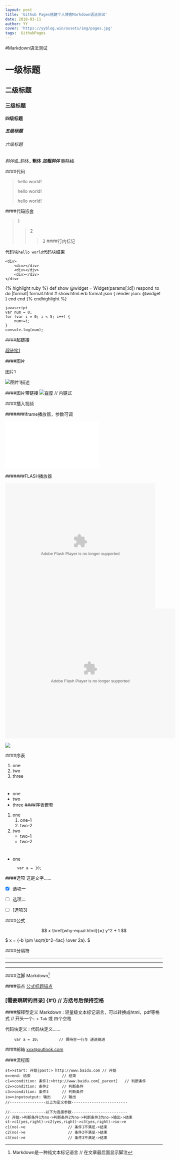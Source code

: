 ```yaml
---
layout: post
title: 'Github Pages搭建个人博客Markdown语法测试'
date: 2018-03-11
author: YY
cover: 'https://yyblog.win/assets/img/pages.jpg'
tags:  GithubPages
---
```


#Markdown语法测试
# 一级标题
## 二级标题
### 三级标题
#### 四级标题
##### 五级标题
###### 六级标题


*斜体*或_斜体_
**粗体**
***加粗斜体***
~~删除线~~

####代码
> hello world!
> 
> hello world!
> 
> hello world!


####代码嵌套

>1
>>2
>>>3
####行内标记

代码块`hello world`代码块结束


```
<div>   
	<div></div>
	<div></div>
	<div></div>
</div>
```



{% highlight ruby %}
def show
  @widget = Widget(params[:id])
  respond_to do |format|
    format.html # show.html.erb
    format.json { render json: @widget }
  end
end
{% endhighlight %}


	javascript
	var num = 0;
	for (var i = 0; i < 5; i++) {
	    num+=i;
	}
	console.log(num);
   
####超链接

[超链接1](http://www.baidu.com "百度一下")  
 


####图片

图片1

![](https://www.baidu.com/img/baidu_jgylogo3.gif '图片1描述')



####图片带链接
[![](https://www.baidu.com/img/baidu_jgylogo3.gif '百度')](http://www.baidu.com)      // 内链式




####插入视频


#######iframe播放器，参数可调


<iframe src="//player.bilibili.com/player.html?aid=548978687&bvid=BV1fq4y1g7hq&cid=434684587&page=1" scrolling="no" border="0" frameborder="no" framespacing="0" allowfullscreen="true"> </iframe>

#######FLASH播放器

<embed src='http://player.youku.com/player.php/sid/XMzQ1MTc0OTUyMA==/v.swf' allowFullScreen='true' quality='high' width='480' height='400' align='middle' allowScriptAccess='always' type='application/x-shockwave-flash'>

<embed height="415" width="544" quality="high" allowfullscreen="true" type="application/x-shockwave-flash" src="//static.hdslb.com/miniloader.swf" flashvars="aid=20564487&p=1">

[![](https://www.baidu.com/img/baidu_jgylogo3.gif)](http://v.youku.com/v_show/id_XMjgzNzM0NTYxNg==.html?spm=a2htv.20009910.contentHolderUnit2.A&from=y1.3-tv-grid-1007-9910.86804.1-2#paction)


####序表
1. one
2. two
3. three
#
* one
* two
* three
####序表嵌套
1. one
    1. one-1
    2. two-2
2. two 
    * two-1
    * two-2

#
* one
		
		var a = 10;     
####选项
这是文字……

- [x] 选项一
- [ ] 选项二  
- [ ]  [选项3]


####公式

$$ x \href{why-equal.html}{=} y^2 + 1 $$

$ x = {-b \pm \sqrt{b^2-4ac} \over 2a}. $

####分隔符
***
---
* * *

####注脚
Markdown[^1]
[^1]: Markdown是一种纯文本标记语言        // 在文章最后面显示脚注

####锚点
[公式标题锚点](#1)

### [需要跳转的目录] {#1}    // 方括号后保持空格

####解释型定义
Markdown 
:   轻量级文本标记语言，可以转换成html，pdf等格式  //  开头一个`:` + `Tab` 或 四个空格

代码块定义
:   代码块定义……

        var a = 10;         // 保持空一行与 递进缩进


####邮箱
<xxx@outlook.com>

####流程图
```flow                     // 流程
st=>start: 开始|past:> http://www.baidu.com // 开始
e=>end: 结束              // 结束
c1=>condition: 条件1:>http://www.baidu.com[_parent]   // 判断条件
c2=>condition: 条件2      // 判断条件
c3=>condition: 条件3      // 判断条件
io=>inputoutput: 输出     // 输出
//----------------以上为定义参数-------------------------

//----------------以下为连接参数-------------------------
// 开始->判断条件1为no->判断条件2为no->判断条件3为no->输出->结束
st->c1(yes,right)->c2(yes,right)->c3(yes,right)->io->e
c1(no)->e                   // 条件1不满足->结束
c2(no)->e                   // 条件2不满足->结束
c3(no)->e                   // 条件3不满足->结束
```

